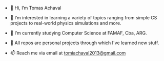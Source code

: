 - 👋 Hi, I’m Tomas Achaval
- 👀 I’m interested in learning a variety of topics ranging from simple CS projects to real-world physics simulations and more.
- 🌱 I’m currently studying Computer Science at FAMAF, Cba, ARG.

- 🧠 All repos are personal projects through which I've learned new stuff.

- 📫 Reach me via email at tomiachaval2013@gmail.com
